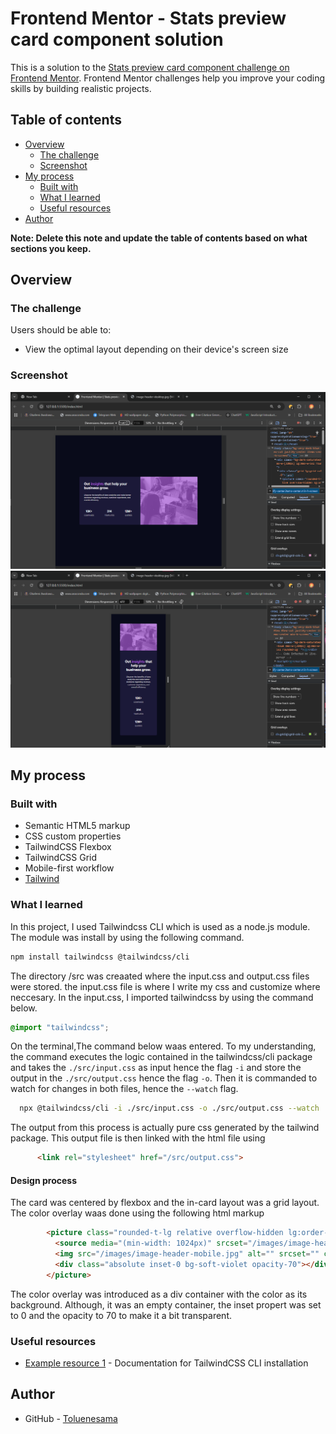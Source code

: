 # Frontend Mentor - Stats preview card component solution

This is a solution to the [Stats preview card component challenge on Frontend Mentor](https://www.frontendmentor.io/challenges/stats-preview-card-component-8JqbgoU62). Frontend Mentor challenges help you improve your coding skills by building realistic projects. 

## Table of contents

- [Overview](#overview)
  - [The challenge](#the-challenge)
  - [Screenshot](#screenshot)
- [My process](#my-process)
  - [Built with](#built-with)
  - [What I learned](#what-i-learned)
  - [Useful resources](#useful-resources)
- [Author](#author)


**Note: Delete this note and update the table of contents based on what sections you keep.**

## Overview

### The challenge

Users should be able to:

- View the optimal layout depending on their device's screen size

### Screenshot

![](/screenshots/Screenshot-desktop.png)
![](/screenshots/Screenshot-mobile.png)

## My process

### Built with

- Semantic HTML5 markup
- CSS custom properties
- TailwindCSS Flexbox
- TailwindCSS Grid
- Mobile-first workflow
- [Tailwind](https://tailwindcss.com/)



### What I learned
In this project, I used Tailwindcss CLI which is used as a node.js module. The module was install by using the following command.

```bash
npm install tailwindcss @tailwindcss/cli
```
The directory /src was creaated where the input.css and output.css files were stored. 
the input.css file is where I write my css and customize where neccesary.
In the input.css, I imported tailwindcss by using the command below. 
```css
@import "tailwindcss";
```
On the terminal,The command below waas entered. To my understanding, the command executes the logic contained in the tailwindcss/cli package and takes the `./src/input.css` as input hence the flag `-i` and store the output in the `./src/output.css` hence the flag `-o`. Then it is commanded to watch for changes in both files, hence the `--watch` flag. 
```bash
  npx @tailwindcss/cli -i ./src/input.css -o ./src/output.css --watch
```
The output from this process is actually pure css generated by the tailwind package. This output file is then linked with the html file using

```html
      <link rel="stylesheet" href="/src/output.css">
```

#### Design process
The card was centered by flexbox and the in-card layout was a grid layout. The color overlay waas done using the following html markup
```html
        <picture class="rounded-t-lg relative overflow-hidden lg:order-last lg:rounded-r-lg lg:rounded-l-none object-cover">
          <source media="(min-width: 1024px)" srcset="/images/image-header-desktop.jpg">
          <img src="/images/image-header-mobile.jpg" alt="" srcset="" class="w-full h-full lg:h-full lg:w-full rounded-t-lg object-cover bg-soft-violet">
          <div class="absolute inset-0 bg-soft-violet opacity-70"></div>
        </picture>
```
The color overlay was introduced as a div container with the color as its background. Although, it was an empty container, the inset propert was set to 0 and the opacity to 70 to make it a bit transparent.

### Useful resources

- [Example resource 1](https://tailwindcss.com/docs/installation/tailwind-cli) - Documentation for TailwindCSS CLI installation

## Author

- GitHub - [Toluenesama](https://github.com/toluenensama)
